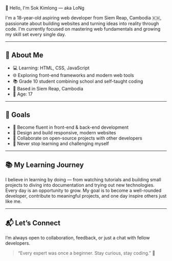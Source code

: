 👋 Hello, I'm Sok Kimlong — aka LoNg

I'm a 18-year-old aspiring web developer from Siem Reap, Cambodia 🇰🇭, passionate about building websites and turning ideas into reality through code. I'm currently focused on mastering web fundamentals and growing my skill set every single day.

---

## 🚀 About Me

- 💻 Learning: HTML, CSS, JavaScript  
- 🌐 Exploring front-end frameworks and modern web tools  
- 📚 Grade 10 student combining school and self-taught coding  
- 📍 Based in Siem Reap, Cambodia  
- 🎂 Age: 17

---

## 🎯 Goals

- 🔧 Become fluent in front-end & back-end development  
- 🌈 Design and build responsive, modern websites  
- 🤝 Collaborate on open-source projects with other developers  
- 📖 Never stop learning and challenging myself

---

## 📚 My Learning Journey

I believe in learning by doing — from watching tutorials and building small projects to diving into documentation and trying out new technologies. Every day is an opportunity to grow. My goal is to become a well-rounded developer, contribute to meaningful projects, and one day inspire others just like me.

---

## 📬 Let’s Connect

I’m always open to collaboration, feedback, or just a chat with fellow developers.

> “Every expert was once a beginner. Stay curious, stay coding.” 🌱
